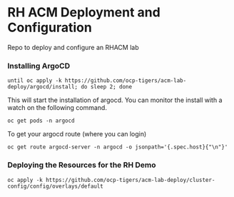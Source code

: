 # RH ACM Deployment and Configuration

Repo to deploy and configure an RHACM lab

### Installing ArgoCD

```
until oc apply -k https://github.com/ocp-tigers/acm-lab-deploy/argocd/install; do sleep 2; done
```

This will start the installation of argocd. You can monitor the install with a watch on the following command.

```
oc get pods -n argocd
```

To get your argocd route (where you can login)

```
oc get route argocd-server -n argocd -o jsonpath='{.spec.host}{"\n"}'
```

### Deploying the Resources for the RH Demo

```
oc apply -k https://github.com/ocp-tigers/acm-lab-deploy/cluster-config/config/overlays/default
```

